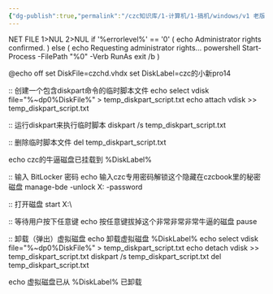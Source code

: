 ```yaml
---
{"dg-publish":true,"permalink":"/czc知识库/1-计算机/1-搞机/windows/v1 老版/bat-自动挂载bitlocker虚拟磁盘后自动解锁（命令行内输密码）脚本.txt/","dgPassFrontmatter":true,"created":"2024-06-18T17:45:20.278+08:00","updated":"2024-12-08T12:34:13.015+08:00"}
---
```



NET FILE 1>NUL 2>NUL
if '%errorlevel%' == '0' (
    echo Administrator rights confirmed.
) else (
    echo Requesting administrator rights...
    powershell Start-Process -FilePath "%0" -Verb RunAs
    exit /b
)




@echo off
set DiskFile=czchd.vhdx
set DiskLabel=czc的小新pro14

:: 创建一个包含diskpart命令的临时脚本文件
echo select vdisk file="%~dp0%DiskFile%" > temp_diskpart_script.txt
echo attach vdisk >> temp_diskpart_script.txt

:: 运行diskpart来执行临时脚本
diskpart /s temp_diskpart_script.txt

:: 删除临时脚本文件
del temp_diskpart_script.txt

echo czc的牛逼磁盘已挂载到 %DiskLabel%

:: 输入 BitLocker 密码
echo 输入czc专用密码解锁这个隐藏在czcbook里的秘密磁盘
manage-bde -unlock X: -password

:: 打开磁盘
start X:\

:: 等待用户按下任意键
echo 按任意键拔掉这个非常非常非常牛逼的磁盘
pause

:: 卸载（弹出）虚拟磁盘
echo 卸载虚拟磁盘 %DiskLabel%
echo select vdisk file="%~dp0%DiskFile%" > temp_diskpart_script.txt
echo detach vdisk >> temp_diskpart_script.txt
diskpart /s temp_diskpart_script.txt
del temp_diskpart_script.txt

echo 虚拟磁盘已从 %DiskLabel% 已卸载